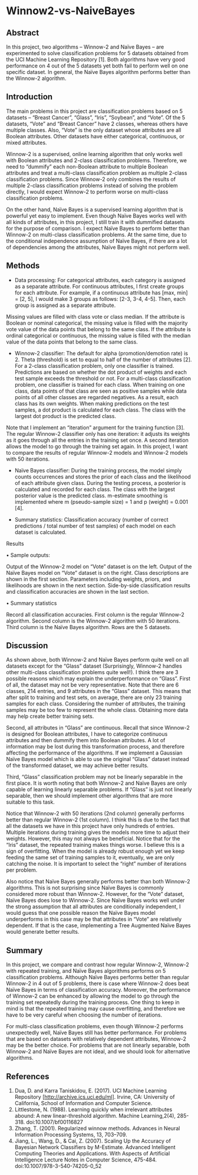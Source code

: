 # Winnow2-vs-NaiveBayes

## Abstract

In this project, two algorithms – Winnow-2 and Naïve Bayes – are experimented to solve classification problems for 5 datasets obtained from the UCI Machine Learning Repository [1]. Both algorithms have very good performance on 4 out of the 5 datasets yet both fail to perform well on one specific dataset. In general, the Naïve Bayes algorithm performs better than the Winnow-2 algorithm. 

## Introduction

The main problems in this project are classification problems based on 5 datasets – “Breast Cancer”, “Glass”, “Iris”, “Soybean”, and “Vote”. Of the 5 datasets, “Vote” and “Breast Cancer” have 2 classes, whereas others have multiple classes. Also, “Vote” is the only dataset whose attributes are all Boolean attributes. Other datasets have either categorical, continuous, or mixed attributes.

Winnow-2 is a supervised, online learning algorithm that only works well with Boolean attributes and 2-class classification problems. Therefore, we need to “dummify” each non-Boolean attribute to multiple Boolean attributes and treat a multi-class classification problem as multiple 2-class classification problems. Since Winnow-2 only combines the results of multiple 2-class classification problems instead of solving the problem directly, I would expect Winnow-2 to perform worse on multi-class classification problems.

On the other hand, Naïve Bayes is a supervised learning algorithm that is powerful yet easy to implement. Even though Naïve Bayes works well with all kinds of attributes, in this project, I still train it with dummified datasets for the purpose of comparison. I expect Naïve Bayes to perform better than Winnow-2 on multi-class classification problems. At the same time, due to the conditional independence assumption of Naïve Bayes, if there are a lot of dependencies among the attributes, Naïve Bayes might not perform well.

## Methods

- Data processing: For categorical attributes, each category is assigned as a separate attribute. For continuous attributes, I first create groups for each attribute. For example, if a continuous attribute has [max, min] = [2, 5], I would make 3 groups as follows: [2-3, 3-4, 4-5]. Then, each group is assigned as a separate attribute.

Missing values are filled with class vote or class median. If the attribute is Boolean or nominal categorical, the missing value is filled with the majority vote value of the data points that belong to the same class. If the attribute is ordinal categorical or continuous, the missing value is filled with the median value of the data points that belong to the same class.

- Winnow-2 classifier: The default for alpha (promotion/demotion rate) is 2. Theta (threshold) is set to equal to half of the number of attributes [2]. For a 2-class classification problem, only one classifier is trained. Predictions are based on whether the dot product of weights and each test sample exceeds the threshold or not. For a multi-class classification problem, one classifier is trained for each class. When training on one class, data points of that class are seen as positive samples while data points of all other classes are regarded negatives. As a result, each class has its own weights. When making predictions on the test samples, a dot product is calculated for each class. The class with the largest dot product is the predicted class.

Note that I implement an “iteration” argument for the training function [3]. The regular Winnow-2 classifier only has one iteration: it adjusts its weights as it goes through all the entries in the training set once. A second iteration allows the model to go through the training set again. In this project, I want to compare the results of regular Winnow-2 models and Winnow-2 models with 50 iterations.

- Naïve Bayes classifier: During the training process, the model simply counts occurrences and stores the prior of each class and the likelihood of each attribute given class. During the testing process, a posterior is calculated and recorded for each class. The class with the largest posterior value is the predicted class. m-estimate smoothing is implemented where m (pseudo-sample size) = 1 and p (weight) = 0.001 [4].

- Summary statistics: Classification accuracy (number of correct predictions / total number of test samples) of each model on each dataset is calculated.

Results

•	Sample outputs:




























Output of the Winnow-2 model on “Vote” dataset is on the left. Output of the Naïve Bayes model on “Vote” dataset is on the right. Class descriptions are shown in the first section. Parameters including weights, priors, and likelihoods are shown in the next section. Side-by-side classification results and classification accuracies are shown in the last section.

•	Summary statistics


Record all classification accuracies. First column is the regular Winnow-2 algorithm. Second column is the Winnow-2 algorithm with 50 iterations. Third column is the Naïve Bayes algorithm. Rows are the 5 datasets. 

## Discussion

As shown above, both Winnow-2 and Naïve Bayes perform quite well on all datasets except for the “Glass” dataset (Surprisingly, Winnow-2 handles other multi-class classification problems quite well!). I think there are 3 possible reasons which may explain the underperformance on “Glass”. First of all, the dataset may not be very representative. Note that there are 6 classes, 214 entries, and 9 attributes in the “Glass” dataset. This means that after split to training and test sets, on average, there are only 23 training samples for each class. Considering the number of attributes, the training samples may be too few to represent the whole class. Obtaining more data may help create better training sets. 

Second, all attributes in “Glass” are continuous. Recall that since Winnow-2 is designed for Boolean attributes, I have to categorize continuous attributes and then dummify them into Boolean attributes. A lot of information may be lost during this transformation process, and therefore affecting the performance of the algorithms. If we implement a Gaussian Naïve Bayes model which is able to use the original “Glass” dataset instead of the transformed dataset, we may achieve better results.

Third, “Glass” classification problem may not be linearly separable in the first place. It is worth noting that both Winnow-2 and Naïve Bayes are only capable of learning linearly separable problems. If “Glass” is just not linearly separable, then we should implement other algorithms that are more suitable to this task.

Notice that Winnow-2 with 50 iterations (2nd column) generally performs better than regular Winnow-2 (1st column). I think this is due to the fact that all the datasets we have in this project have only hundreds of entries. Multiple iterations during training gives the models more time to adjust their weights. However, this may not always be beneficial. Notice that for the “Iris” dataset, the repeated training makes things worse. I believe this is a sign of overfitting. When the model is already robust enough yet we keep feeding the same set of training samples to it, eventually, we are only catching the noise. It is important to select the “right” number of iterations per problem.

Also notice that Naïve Bayes generally performs better than both Winnow-2 algorithms. This is not surprising since Naïve Bayes is commonly considered more robust than Winnow-2. However, for the “Vote” dataset, Naïve Bayes does lose to Winnow-2. Since Naïve Bayes works well under the strong assumption that all attributes are conditionally independent, I would guess that one possible reason the Naïve Bayes model underperforms in this case may be that attributes in “Vote” are relatively dependent. If that is the case, implementing a Tree Augmented Naïve Bayes would generate better results.

## Summary

In this project, we compare and contrast how regular Winnow-2, Winnow-2 with repeated training, and Naïve Bayes algorithms performs on 5 classification problems. Although Naïve Bayes performs better than regular Winnow-2 in 4 out of 5 problems, there is case where Winnow-2 does beat Naïve Bayes in terms of classification accuracy. Moreover, the performance of Winnow-2 can be enhanced by allowing the model to go through the training set repeatedly during the training process. One thing to keep in mind is that the repeated training may cause overfitting, and therefore we have to be very careful when choosing the number of iterations.

For multi-class classification problems, even though Winnow-2 performs unexpectedly well, Naïve Bayes still has better performance. For problems that are based on datasets with relatively dependent attributes, Winnow-2 may be the better choice. For problems that are not linearly separable, both Winnow-2 and Naïve Bayes are not ideal, and we should look for alternative algorithms.

## References
1.	Dua, D. and Karra Taniskidou, E. (2017). UCI Machine Learning Repository [http://archive.ics.uci.edu/ml]. Irvine, CA: University of California, School of Information and Computer Science. 
2.	Littlestone, N. (1988). Learning quickly when irrelevant attributes abound: A new linear-threshold algorithm. Machine Learning,2(4), 285-318. doi:10.1007/bf00116827 
3.	Zhang, T. (2001). Regularized winnow methods. Advances in Neural Information Processing Systems, 13, 703–709. 
4.	Jiang, L., Wang, D., & Cai, Z. (2007). Scaling Up the Accuracy of Bayesian Network Classifiers by M-Estimate. Advanced Intelligent Computing Theories and Applications. With Aspects of Artificial Intelligence Lecture Notes in Computer Science, 475-484. doi:10.1007/978-3-540-74205-0_52

